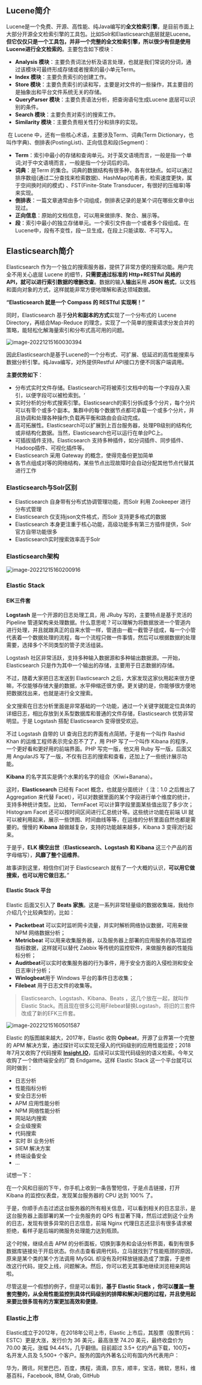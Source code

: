 ## Lucene简介

​		Lucene是一个免费、开源、高性能、纯Java编写的**全文检索引擎**，是目前市面上大部分开源全文检索引擎的工具包。比如Solr和Elasticsearch底层就是Lucene。**但它仅仅只是一个工具包，并非一个完整的全文检索引擎，所以很少有但是使用Lucene进行全文检索的**。主要包含如下模块：

- **Analysis 模块**：主要负责词法分析及语言处理，也就是我们常说的分词，通过该模块可最终形成存储或者搜索的最小单元Term。
- **Index 模块**：主要负责索引的创建工作。
- **Store 模块**：主要负责索引的读和写，主要是对文件的一些操作，其主要目的是抽象出和平台文件系统无关的存储。
- **QueryParser 模块**：主要负责语法分析，把查询语句生成Lucene 底层可以识别的条件。
- **Search 模块**：主要负责对索引的搜索工作。
- **Similarity 模块**：主要负责相关性打分和排序的实现。



​		在 Lucene 中，还有一些核心术语，主要涉及Term、词典(Term Dictionary，也叫作字典)、倒排表(PostingList)、正向信息和段(Segment)：

- **Term**：索引中最小的存储和查询单元。对于英文语境而言，一般是指一个单词;对于中文语境而言，一般是指一个分词后的词。
- **词典**：是Term 的集合。词典的数据结构有很多种，各有优缺点。如可以通过排序数组(通过二分查找来检索数据)、HashMap(哈希表，检索速度更快，属于空间换时间的模式) 、FST(Finite-State Transducer，有很好的压缩率)等来实现。
- **倒排表**：一篇文章通常由多个词组成，倒排表记录的是某个词在哪些文章中出现过。
- **正向信息**：原始的文档信息，可以用来做排序、聚合、展示等。
- **段**：索引中最小的独立存储单元。一个索引文件由一个或者多个段组成。在Lucene中，段有不变性，段一旦生成，在段上只能读取、不可写入。

## Elasticsearch简介

Elasticsearch 作为一个独立的搜索服务器，提供了非常方便的搜索功能。用户完全不用关心底层 Lucene 的细节，**只需要通过标准的 Http+RESTful 风格的 API，就可以进行索引数据的增删改查**。数据的输入**输出**采用 **JSON 格式**，以文档和面向对象的方式，这样就能非常方便地理解和表达领域数据。

**“Elasticsearch 就是一个 Compass 的 RESTful 实现啊！”**

同时，Elasticsearch 基于**分片和副本的方式**实现了一个分布式的 Lucene Directory，再结合Map-Reduce 的理念，实现了一个简单的搜索请求分发合并的策略，能轻松化解海量索引和分布式高可用的问题。

![image-20221215160030394](https://winnxudong.oss-cn-shanghai.aliyuncs.com/images/image-20221215160030394.png)

因此Elasticsearch是基于Lucene的一个分布式、可扩展、低延迟的高性能搜索与数据分析引擎。纯Java编写，对外提供Restful API接口方便不同客户端调用。

**主要优势如下**：

- 分布式实时文件存储。Elasticsearch可将被索引文档中的每一个字段存入索引，以便字段可以被检索到。‘
- 实时分析的分布式搜索引擎。Elasticsearch的索引分拆成多个分片，每个分片可以有零个或多个副本。集群中的每个数据节点都可承载一个或多个分片，并且协调和处理各种操作;负载再平衡和路由会自动完成。
- 高可拓展性。Elasticsearch可以扩展到上百台服务器，处理PB级别的结构化或非结构化数据。当然，Elasticsearch也可以运行在单台PC上。
- 可插拔插件支持。Elasticsearch 支持多种插件，如分词插件、同步插件、Hadoop插件、可视化插件等。
- Elasticsearch 采用 Gateway 的概念，使得完备份更加简单
- 各节点组成对等的网络结构，某些节点出现故障时会自动分配其他节点代替其进行工作

### Elasticsearch与Solr区别

- Elasticsearch 自身带有分布式协调管理功能，而Solr 利用 Zookeeper 进行分布式管理
- Elasticsearch 仅支持json文件格式，而Solr 支持更多格式的数据
- Elasticsearch 本身更注重于核心功能，高级功能多有第三方插件提供，Solr 官方自带功能很多
- Elasticsearch实时搜索效率高于Solr

### Elasticsearch架构

![image-20221215160200916](https://winnxudong.oss-cn-shanghai.aliyuncs.com/images/image-20221215160200916.png)

### Elastic Stack

#### ElK三件套

**Logstash** 是一个开源的日志处理工具，用 JRuby 写的，主要特点是基于灵活的 Pipeline 管道架构来处理数据。什么意思呢？可以理解为将数据放进一个管道内进行处理，并且就跟真正的自来水管一样，管道由一截一截管子组成，每一个小管代表着一个数据处理的流程，每一个流程只做一件事情，然后可以根据数据的处理需要，选择多个不同类型的管子灵活组装。

Logstash 社区非常活跃，支持多种输入数据源和多种输出数据源。一开始， Elasticsearch 只是作为其中一个输出的存储，主要用于日志数据的存储。

不过，随着大家把日志发送到 Elasticsearch 之后，大家发现这家伙用起来很方便嘛，不仅能够存储大量的数据，水平伸缩还很方便。更关键的是，你能够很方便地把数据找出来，也就是进行全文搜索。

全文搜索在日志分析里面是非常基础的一个功能，通过一个关键字就能定位具体的详细日志，相比存放到关系型数据库和普通的文件存储，Elasticsearch 优势非常明显。于是 Logstash 搭配 Elasticsearch 变得很受欢迎。

不过 Logstash 自带的 UI 查询日志的界面有点简陋，于是有一个叫作 Rashid Khan 的运维工程师表示完全忍不了了，用 PHP 写了一个叫作 Kibana 的程序，一个更好看和更好用的前端界面。PHP 写完一版，他又用 Ruby 写一版，后面又用 AngularJS 写了一版，不仅有日志的搜索和查看，还加上了一些统计展示功能。

**Kibana** 的名字其实是俩个水果的名字的组合（Kiwi+Banana）。

这时，**Elasticsearch** 已经有 Facet 概念，也就是分面统计（ 注：1.0 之后推出了 Aggregation 来代替 Facet），可以对数据里面的某个字段进行单个维度的统计，支持多种统计类型。比如， TermFacet 可以计算字段里面某些值出现了多少次；Histogram Facet 还可以按时间区间进行汇总统计等。这些统计功能在前端 UI 就可以被利用起来，展示一些饼图、时间曲线等等，在运维的分析里面自然也都是需要的。慢慢的 **Kibana** 越做越复杂，支持的功能越来越多，Kibana 3 变得流行起来。

于是乎，**ELK 横空出世**（**Elasticsearch、Logstash 和 Kibana** 这三个产品的首字母缩写），**风靡了整个运维界**。

故事讲到这里，相信你们对于 Elasticsearch 就有了一个大概的认识，**可以用它做搜索，也可以用它做日志**。”

#### Elastic Stack 平台

Elastic 后面又引入了 **Beats 家族**。这是一系列非常轻量级的数据收集端，我给你介绍几个比较典型的，比如：

- **Packetbeat** 可以实时监听网卡流量，并实时解析网络协议数据，可用来做 NPM 网络数据分析；
- **Metricbea**t 可以用来收集服务器，以及服务器上部署的应用服务的各项监控指标数据，这样就可以替代 Zabbix 等传统的监控软件，来做服务器的性能指标分析；
- **Auditbeat**可以实时收集服务器的行为事件，用于安全方面的入侵检测和安全日志审计分析；
- **Winlogbeat**用于 Windows 平台的事件日志收集；
- **Filebeat** 用于日志文件的收集等。

> Elasticsearch、Logstash、Kibana、Beats ，这几个放在一起，就叫作 Elastic Stack。而且现在很多公司用Filebeat替换Logstash，将旧的三套件改成了新的EFK三件套。

![image-20221215160501587](https://winnxudong.oss-cn-shanghai.aliyuncs.com/images/image-20221215160501587.png)

Elastic 的版图越来越大，2017年，Elastic 收购 **Opbeat**，开源了业界第一个完整的 APM 解决方案，通过探针可以实现无侵入的代码级别的应用性能监控；2018年7月又收购了代码搜索 **[Insight.IO](http://insight.io/)**，后续可以实现代码级别的语义检索。今年又收购了一个做终端安全的厂商 Endgame。这样 Elastic Stack 这一个平台就可以同时做到：

- 日志分析
- 性能指标分析
- 安全日志分析
- APM 应用性能分析
- NPM 网络性能分析
- 网站站内搜索
- 企业级搜索
- 代码搜索
- 实时 BI 业务分析
- SIEM 解决方案
- 终端设备安全
- …

试想一下：

在一个风和日丽的下午，你手机上收到一条告警短信，于是点击链接，打开 Kibana 的监控仪表盘，发现某台服务器的 CPU 达到 100% 了。

于是，你顺手点击过滤这台服务器的所有相关信息，可以看到相关的日志显示，是这台服务器上面部署的某一个业务服务的 QPS 有显著下降，然后过滤到这个业务的日志，发现有很多异常的日志信息，前端 Nginx 代理日志还显示有很多请求被拒绝，看样子是后端的微服务处理能力达到瓶颈。

这个时候，继续点击 APM 的分析面板，切换到事务和会话分析界面，看到有很多数据库链接处于开启状态。你点击查看调用代码，立马就找到了性能瓶颈的原因，原来是某个类的某个方法调用 MySQL 却没有及时释放链接造成了泄露，于是修改这行代码，提交上线，问题解决。然后，你可以若无其事地继续浏览相亲网站啦。

尽管这是一个假想的例子，但是可以看到，**基于 Elastic Stack ，你可以覆盖一整套完整的，从全局性能监控到具体代码级别的排障和解决问题的过程，并且使用起来要比很多现有的方案更加高效和便捷**。



### Elastic上市

Elastic成立于2012年，在2018年公司上市，Elastic 上市后，其股票（股票代码：ESTC）更是大涨，发行价为 36 美元，最高涨至 74.20 美元，最终收盘价为 70.00 美元，涨幅 94.44%，几乎翻倍。目前超过 3.5+ 亿的产品下载，100万+ 名开发人员及 5,500+ 个客户。服务的国内外著名公司有国内外代表用户：

华为，腾讯，阿里巴巴，百度，携程，滴滴，京东，顺丰，宝洁，微软，思科，维基百科，Facebook, IBM, Grab, GitHub